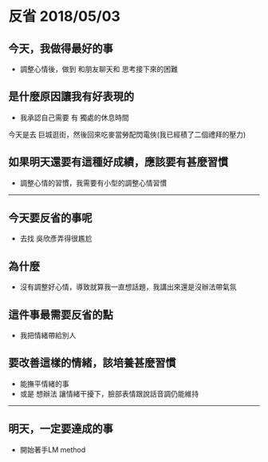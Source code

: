 # 反省 2018/05/03

## 今天，我做得最好的事
*	調整心情後，做到 和朋友聊天和 思考接下來的困難



## 是什麼原因讓我有好表現的
*	我承認自己需要 有 獨處的休息時間

今天是去 巨城逛街，然後回來吃麥當勞配閃電俠(我已經積了二個禮拜的壓力)


## 如果明天還要有這種好成績，應該要有甚麼習慣
*	調整心情的習慣，我需要有小型的調整心情習慣



---

## 今天要反省的事呢
*	去找 吳欣彥弄得很尷尬


## 為什麼
*	沒有調整好心情，導致就算我一直想話題，我講出來還是沒辦法帶氣氛

## 這件事最需要反省的點
*	我把情緒帶給別人

## 要改善這樣的情緒，該培養甚麼習慣
*	能撫平情緒的事
*	或是 想辦法 讓情緒干擾下，臉部表情跟說話音調仍能維持

---
## 明天，一定要達成的事
*	開始著手LM method
